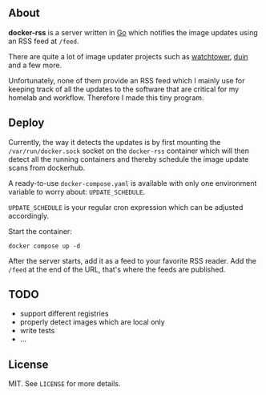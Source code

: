 ## About

**docker-rss** is a server written in [Go](https://go.dev/) which notifies the image updates using an RSS feed at `/feed`.

There are quite a lot of image updater projects such as [watchtower](https://github.com/containrrr/watchtower/), [duin](https://github.com/crazy-max/duin) and a few more.

Unfortunately, none of them provide an RSS feed which I mainly use for keeping track of all the updates to the software that are critical for my homelab and workflow. Therefore I made this tiny program.

## Deploy

Currently, the way it detects the updates is by first mounting the `/var/run/docker.sock` socket on the `docker-rss` container which will then detect all the running containers and thereby schedule the image update scans from dockerhub.

A ready-to-use `docker-compose.yaml` is available with only one environment variable to worry about: `UPDATE_SCHEDULE`.

`UPDATE_SCHEDULE` is your regular cron expression which can be adjusted accordingly.

Start the container:

```
docker compose up -d
```

After the server starts, add it as a feed to your favorite RSS reader. Add the `/feed` at the end of the URL, that's where the feeds are published.

## TODO

- support different registries
- properly detect images which are local only
- write tests
- ...

## License

MIT. See `LICENSE` for more details.
